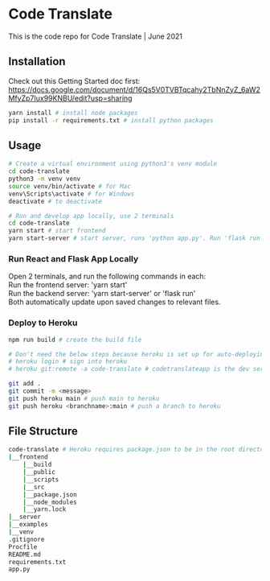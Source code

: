 # Code Translate
This is the code repo for Code Translate | June 2021

## Installation
Check out this Getting Started doc first: https://docs.google.com/document/d/16Qs5V0TVBTqcahy2TbNnZyZ_6aW2MfyZp7Iux99KNBU/edit?usp=sharing
```bash
yarn install # install node packages
pip install -r requirements.txt # install python packages
```

## Usage  
```bash
# Create a virtual environment using python3's venv module
cd code-translate
python3 -m venv venv
source venv/bin/activate # for Mac
venv\Scripts\activate # for Windows
deactivate # to deactivate

# Run and develop app locally, use 2 terminals
cd code-translate
yarn start # start frontend
yarn start-server # start server, runs 'python app.py'. Run 'flask run' to run without debugger.
```


### Run React and Flask App Locally
Open 2 terminals, and run the following commands in each:  
Run the frontend server: 'yarn start'  
Run the backend server: 'yarn start-server' or 'flask run'  
Both automatically update upon saved changes to relevant files.


### Deploy to Heroku
```bash
npm run build # create the build file

# Don't need the below steps because heroku is set up for auto-deploying the main branch
# heroku login # sign into heroku
# heroku git:remote -a code-translate # codetranslateapp is the dev server, code-translate-app / code-translate is the production server

git add .
git commit -m <message>
git push heroku main # push main to heroku
git push heroku <branchname>:main # push a branch to heroku
```


## File Structure
```bash
code-translate # Heroku requires package.json to be in the root directory. This ideal file structure does not work.
|__frontend
    |__build
    |__public
    |__scripts
    |__src
    |__package.json
    |__node_modules
    |__yarn.lock
|__server
|__examples
|__venv
.gitignore
Procfile
README.md
requirements.txt
app.py
```